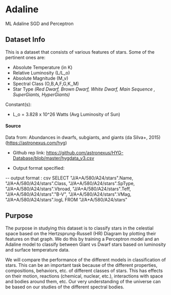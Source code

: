 # Adaline
ML Adaline SGD and Perceptron 

## Dataset Info
This is a dataset that consists of various features of stars. Some of the pertinent ones are:
* Absolute Temperature (in K)
* Relative Luminosity (L/L_o)
* Absolute Magnitude (M_v)
* Spectral Class (O,B,A,F,G,K,,M)
* Star Type *(Red Dwarf, Brown Dwarf, White Dwarf, Main Sequence , SuperGiants, HyperGiants)*

Constant(s):
* L_o = 3.828 x 10^26 Watts (Avg Luminosity of Sun)

#### Source
Data from: Abundances in dwarfs, subgiants, and giants (da Silva+, 2015) (https://astronexus.com/hyg)
* Github rep link: https://github.com/astronexus/HYG-Database/blob/master/hygdata_v3.csv
- Output format specified: 



-- output format : csv
SELECT "J/A+A/580/A24/stars".Name,  "J/A+A/580/A24/stars".Class,  "J/A+A/580/A24/stars".SpType,  "J/A+A/580/A24/stars".Vbroad,  "J/A+A/580/A24/stars".Teff,  "J/A+A/580/A24/stars"."B-V",  "J/A+A/580/A24/stars".VMag,  "J/A+A/580/A24/stars".logL
FROM "J/A+A/580/A24/stars"

## Purpose
The purpose in studying this dataset is to classify stars in the celestial space based on the Hertzsprung-Russell (HR) Diagram by plotting their features on that graph. We do this by training a Perceptron model and an Adaline model to classify between Giant vs Dwarf stars based on luminosity and surface temperature data. 

We will compare the performance of the different models in classification of stars. This can be an important task because of the different properties, compositions, behaviors, etc. of different classes of stars. This has effects on their motion, reactions (chemical, nuclear, etc.), interactions with space and bodies around them, etc. Our very understanding of the universe can be based on our studies of the different spectral bodies. 
